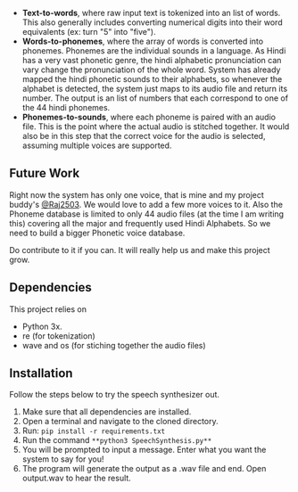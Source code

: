 
* **Text-to-words**, where raw input text is tokenized into an list of words. This also generally includes converting numerical digits into their word equivalents (ex: turn "5" into "five").
* **Words-to-phonemes**, where the array of words is converted into phonemes. Phonemes are the individual sounds in a language. As Hindi has a very vast phonetic genre, the  hindi alphabetic pronunciation can vary change the pronunciation of the whole word. System has already mapped the hindi phonetic sounds to their alphabets, so whenever the alphabet is detected, the system just maps to its audio file and return its number. The output is an list of numbers that each correspond to one of the 44 hindi phonemes.
* **Phonemes-to-sounds**, where each phoneme is paired with an audio file. This is the point where the actual audio is stitched together. It would also be in this step that the correct voice for the audio is selected, assuming multiple voices are supported.

## Future Work
Right now the system has only one voice, that is mine and my project buddy's [@Raj2503][1]. We would love to add a few more voices to it.
Also the Phoneme database is limited to only 44 audio files (at the time I am writing this) covering all the major and frequently used Hindi Alphabets.
So we need to build a bigger Phonetic voice database.

Do contribute to it if you can. It will really help us and make this project grow.

## Dependencies
This project relies on 
* Python 3x.
* re (for tokenization)
* wave and os (for stiching together the audio files)

## Installation
Follow the steps below to try the speech synthesizer out.

1. Make sure that all dependencies are installed.
2. Open a terminal and navigate to the cloned directory.
3. Run: `pip install -r requirements.txt`
4. Run the command `**python3 SpeechSynthesis.py**`
5. You will be prompted to input a message. Enter what you want the system to say for you!
6. The program will generate the output as a .wav file and end. Open output.wav to hear the result.

[1]:https://github.com/Raj2503
